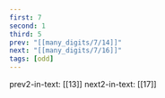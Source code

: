 ```yaml
---
first: 7
second: 1
third: 5
prev: "[[many_digits/7/14]]"
next: "[[many_digits/7/16]]"
tags: [odd]
---
```

prev2-in-text: [[13]]
next2-in-text: [[17]]
